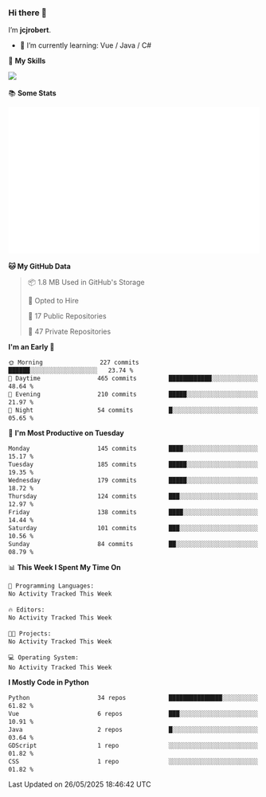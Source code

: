 ### Hi there 👋

I’m **jcjrobert**.

- 🌱 I’m currently learning: Vue / Java / C#

🌟 **My Skills**

![](https://img.shields.io/badge/-Python-3e74a2?style=flat-square&logo=Python&logoColor=fff)

📚 **Some Stats**

![](https://github.com/jcjrobert/github-stats/blob/master/generated/overview.svg)

<!--START_SECTION:waka-->
**🐱 My GitHub Data** 

> 📦 1.8 MB Used in GitHub's Storage 
 > 
> 💼 Opted to Hire
 > 
> 📜 17 Public Repositories 
 > 
> 🔑 47 Private Repositories 
 > 
**I'm an Early 🐤** 

```text
🌞 Morning                227 commits         ██████░░░░░░░░░░░░░░░░░░░   23.74 % 
🌆 Daytime                465 commits         ████████████░░░░░░░░░░░░░   48.64 % 
🌃 Evening                210 commits         █████░░░░░░░░░░░░░░░░░░░░   21.97 % 
🌙 Night                  54 commits          █░░░░░░░░░░░░░░░░░░░░░░░░   05.65 % 
```
📅 **I'm Most Productive on Tuesday** 

```text
Monday                   145 commits         ████░░░░░░░░░░░░░░░░░░░░░   15.17 % 
Tuesday                  185 commits         █████░░░░░░░░░░░░░░░░░░░░   19.35 % 
Wednesday                179 commits         █████░░░░░░░░░░░░░░░░░░░░   18.72 % 
Thursday                 124 commits         ███░░░░░░░░░░░░░░░░░░░░░░   12.97 % 
Friday                   138 commits         ████░░░░░░░░░░░░░░░░░░░░░   14.44 % 
Saturday                 101 commits         ███░░░░░░░░░░░░░░░░░░░░░░   10.56 % 
Sunday                   84 commits          ██░░░░░░░░░░░░░░░░░░░░░░░   08.79 % 
```


📊 **This Week I Spent My Time On** 

```text
💬 Programming Languages: 
No Activity Tracked This Week

🔥 Editors: 
No Activity Tracked This Week

🐱‍💻 Projects: 
No Activity Tracked This Week

💻 Operating System: 
No Activity Tracked This Week
```

**I Mostly Code in Python** 

```text
Python                   34 repos            ███████████████░░░░░░░░░░   61.82 % 
Vue                      6 repos             ███░░░░░░░░░░░░░░░░░░░░░░   10.91 % 
Java                     2 repos             █░░░░░░░░░░░░░░░░░░░░░░░░   03.64 % 
GDScript                 1 repo              ░░░░░░░░░░░░░░░░░░░░░░░░░   01.82 % 
CSS                      1 repo              ░░░░░░░░░░░░░░░░░░░░░░░░░   01.82 % 
```




 Last Updated on 26/05/2025 18:46:42 UTC
<!--END_SECTION:waka-->
